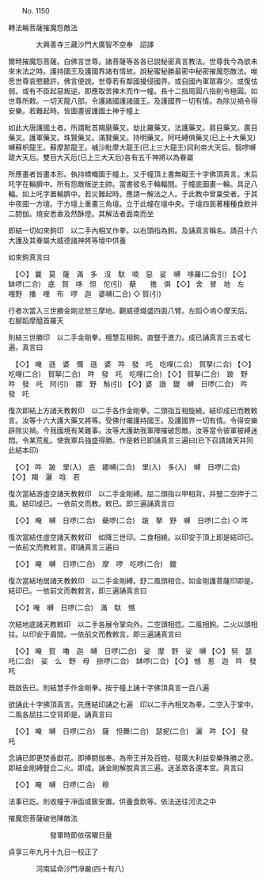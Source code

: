 ﻿　　No. 1150

轉法輪菩薩摧魔怨敵法

　　　　大興善寺三藏沙門大廣智不空奉　詔譯


爾時摧魔怨菩薩。白佛言世尊。諸菩薩等各各已說秘密真言教法。世尊我今為欲未來末法之時。護持國王及護國界諸有情故。說秘蜜秘勝最密中秘密摧魔怨敵法。唯愿世尊哀愍聽許。佛言便說。世尊若有鄰國擾侵國界。或自國內軍眾寡少。或復怯弱。或有不臣起惡叛逆。即應取苦揀木而作一幢。長十二指周圓八指削令極圓。如世尊所敕。一切天龍八部。令護諸國護諸國王。及護國界一切有情。為除災禍令得安樂。若難起時。皆圖畫彼護國土神于幢上

如此大唐護國土者。所謂毗首羯磨藥叉。劫比羅藥叉。法護藥叉。肩目藥叉。廣目藥叉。護軍藥叉。珠賢藥叉。滿賢藥叉。持明藥叉。阿吒縛俱藥叉(已上十大藥叉)嚩蘇枳龍王。蘇摩那龍王。補沙毗摩大龍王(已上三大龍王)訶利帝大天后。翳啰嚩蹉大天后。雙目大天后(已上三大天后)各有五千神將以為眷屬

所應畫者皆畫本形。執持幖幟圖于幢上。又于幢頂上書無礙王十字佛頂真言。末后吒字在輪臍中。所有怨敵叛逆主帥。當書彼名于輪輻間。于幢底圖畫一輪。具足八輻。如上吒字置輪臍中。若災難起時。應請一解法之人。于此教中曾稟受者。于其中夜圖一方壇。于方壇上重畫三角壇。立于此幢在壇中央。于壇四面著種種食飲并二閼伽。燒安悉香及然酥燈。其解法者面南而坐

即結一切如來鉤印　以二手內相叉作拳。以右頭指為鉤。及誦真言稱名。請召十六大護及其眷屬大威德諸神將等壇中供養

如來鉤真言曰


　【◇】
曩　莫　薩　滿　多　沒　馱　喃　惡　娑　嚩　哆羅(二合引)
【◇】
缽啰(二合)　底　賀　哆　怛　佗(引)　蘗　　擔　俱
【◇】
舍　冒　地　左　哩野　播　哩　布　啰　迦　婆嚩(二合)
◇
賀(引)

行者次當入三世勝金剛忿怒三摩地。觀威德熾盛四面八臂。左蹈◇塢◇摩天后。右腳蹈摩醯首羅天

則結三世勝印　以二手金剛拳。檀慧互相鉤。直豎于進力。成已誦真言三五或七遍。真言曰


　【◇】
唵　遜　婆　儞　遜　婆　吽　發　吒　吃哩(二合)　賀拏(二合)
【◇】
吃哩(二合)　賀拏(二合)　吽　發　吒　吃哩(二合)
【◇】
賀拏(二合)　跛　野　吽　發　吒　阿(引)　娜　野　斛(引)
【◇】婆　誐　鑁　嚩　日啰(二合)　吽　發　吒


復次即結上方諸天教敕印　以二手各作金剛拳。二頭指互相旋繞。結印成已而教敕言。汝等十六大護大藥叉將等。受佛付囑護持國王。及護國界一切有情。令得安樂辟除災禍。今我國境有某難事。汝等大護助我軍陣摧破怨敵。汝等當令彼軍被縛迷悶。令某荒亂。使我軍兵強盛得勝。作是敕已即誦真言三遍曰(已下召請諸天并同此結本印)


　【◇】
吽　跛　里(入)　底　娜嚩(二合)　里(入)　多(入)　嚩　日啰(二合)
【◇】
羯　灑　唅　若

復次當結游虛空諸天教敕印　以二手金剛縛。屈二頭指以甲相背。并豎二空押于二風。結印成已。一依前文而教。敕已。即三遍誦真言曰


　【◇】
唵　嚩　日啰(二合)　蘗啰(二合)　跛　拏　野　嚩　日啰(二合)
◇
吽

復次當結住虛空諸天教敕印　如降三世印。二食相繞。以印安于頂上即是結印已。一依前文而教敕言。即誦真言三遍曰


　【◇】
唵　嚩　日啰(二合)　摩　啰　吃啰(二合)　鑁

復次當結地居諸天教敕印　以二手金剛縛。舒二風頭相合。如金剛護菩薩印即是。結印已。一依前文而教敕言。即三遍誦真言曰


　【◇】唵　嚩　日啰(二合)　滿　馱　憾


次結地底諸天教敕印　以二手各展令掌向外。二空頭相捻。二風相鉤。二火以頭相拄。以印安于眉間。一依前文而教敕言。即三遍誦真言曰


　【◇】
唵　賀　嚕　迦　嚩　日啰(二合)　娑　摩　野　娑　嚩
【◇】
努　瑟吒(二合)　娑　么　野　母　捺啰(二合)　缽啰(二合)
【◇】
憾　惹　迦　吽　發　吒

既啟告已。則結慧手作金剛拳。按于幢上誦十字佛頂真言一百八遍

欲誦此十字佛頂真言。先應結印誦之七遍　印以二手內相叉為拳。二空入于掌中。二風各屈拄二空背即是。誦真言曰


　【◇】
唵　嚩　日啰(二合)　薩　怛舞(二合)　瑟抳(二合)　灑　吽
【◇】
發　吒

念誦已即更焚香獻花。即捧閼伽奉。為帝王并及百姓。發廣大利益安樂殊勝之愿。即結金剛縛豎合二火。即成。誦金剛解脫真言三遍。送圣眾各還本宮。真言曰


　【◇】
唵　嚩　日啰(二合)　穆

法事已訖。則收幢于凈函或篋安置。供養食飲等。依法送往河流之中

摧魔怨菩薩破他陳敵法

　　　　　　發軍時節依宿曜日量

貞享三年九月十九日一校正了

　　　　河南延命沙門凈嚴(四十有八)
